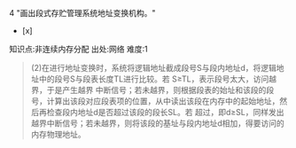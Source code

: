 4
"画出段式存贮管理系统地址变换机构。"
- [x]

知识点:非连续内存分配
出处:网络
难度:1
> (2)在进行地址变换时，系统将逻辑地址截成段号S与段内地址d，将逻辑地址中的段号S与段表长度TL进行比较。若 S≥TL，表示段号太大，访问越界，于是产生越界
> 中断信号；若未越界，则根据段表的始址和该段的段号，计算出该段对应段表项的位置，从中读出该段在内存中的起始地址，然后再检查段内地址d是否超过该段的段长SL。若
> 超过，即d≥SL，同样发出越界中断信号；若未越界，则将该段的基址与段内地址d相加，得要访问的内存物理地址。
